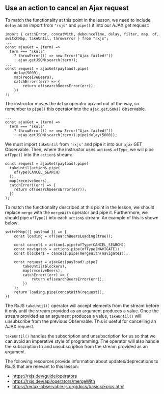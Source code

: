 ## Use an action to cancel an Ajax request

<Timestamp start="0:25" end="0:45">

To match the functionality at this point in the lesson, we need to include `delay` as an import from `"rxjs"` and `pipe()` it into our AJAX get request:

```
import { catchError, concatWith, debounceTime, delay, filter, map, of, switchMap, takeUntil, throwError } from "rxjs";
...
const ajaxGet = (term) =>
  term === "skull"
    ? throwError(() => new Error("Ajax failed!"))
    : ajax.getJSON(search(term));
...
const request = ajaxGet(payload).pipe(
    delay(5000),
    map(receiveBeers),
    catchError((err) => {
        return of(searchBeersError(err));
    })
);
```

</Timestamp>

<Timestamp start="0:50" end="1:05">

The instructor moves the `delay` operator up and out of the way, so remember to `pipe()` this operator into the `ajax.getJSON()` observable.

```
...
const ajaxGet = (term) =>
  term === "skull"
    ? throwError(() => new Error("Ajax failed!"))
    : ajax.getJSON(search(term)).pipe(delay(5000));
```

</Timestamp>

<Timestamp start="1:10" end="1:30">

We must import `takeUntil` from `'rxjs'` and pipe it into our `ajax` GET Observable. Then, where the instructor uses `action$.ofType`, we will pipe `ofType()` into the `action$` stream:

```
const request = ajaxGet(payload).pipe(
  takeUntil(action$.pipe(
    ofType(CANCEL_SEARCH)
  )),
  map(receiveBeers),
  catchError((err) => {
    return of(searchBeersError(err));
  })
);
```

</Timestamp>

<Timestamp start="3:00" end="3:30">

To match the functionality described at this point in the lesson, we should replace `merge` with the `mergeWith` operator and pipe it. Furthermore, we should pipe `ofType()` into each `action$` stream. An example of this is shown below:

```
switchMap(({ payload }) => {
    const loading = of(searchBeersLoading(true));

    const cancel$ = action$.pipe(ofType(CANCEL_SEARCH))
    const navigate$ = action$.pipe(ofType(NAVIGATE))
    const blockers = cancel$.pipe(mergeWith(navigate$));

    const request = ajaxGet(payload).pipe(
        takeUntil(blockers),
        map(receiveBeers),
        catchError((err) => {
            return of(searchBeersError(err));
        })
    );
    return loading.pipe(concatWith(request));
})
```

</Timestamp>

The RxJS `takeUntil()` operator will accept elements from the stream before it only until the stream provided as an argument produces a value. Once the stream provided as an argument produces a value, `takeUntil()` will unsubscribe from the previous Observable. This is useful for cancelling an AJAX request.

`takeUntil()` handles the subscription and unsubscription for us so that we can avoid an imperative style of programming. The operator will also handle the subscription to and unsubscription from the stream provided as an argument.

The following resources provide information about updates/deprecations to RxJS that are relevant to this lesson:

-   https://rxjs.dev/guide/operators
-   https://rxjs.dev/api/operators/mergeWith
-   https://redux-observable.js.org/docs/basics/Epics.html
